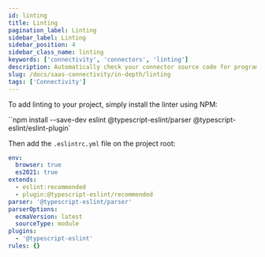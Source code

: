 ```yaml
---
id: linting
title: Linting
pagination_label: Linting
sidebar_label: Linting
sidebar_position: 4
sidebar_class_name: linting
keywords: ['connectivity', 'connectors', 'linting']
description: Automatically check your connector source code for programmatic and stylistic errors.
slug: /docs/saas-connectivity/in-depth/linting
tags: ['Connectivity']
---
```


To add linting to your project, simply install the linter using NPM:

``npm install --save-dev eslint @typescript-eslint/parser @typescript-eslint/eslint-plugin`

Then add the `.eslintrc.yml` file on the project root:

```yaml
env:
  browser: true
  es2021: true
extends:
  - eslint:recommended
  - plugin:@typescript-eslint/recommended
parser: '@typescript-eslint/parser'
parserOptions:
  ecmaVersion: latest
  sourceType: module
plugins:
  - '@typescript-eslint'
rules: {}
```
